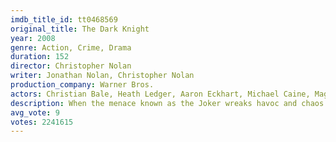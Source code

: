 ```yaml
---
imdb_title_id: tt0468569
original_title: The Dark Knight
year: 2008
genre: Action, Crime, Drama
duration: 152
director: Christopher Nolan
writer: Jonathan Nolan, Christopher Nolan
production_company: Warner Bros.
actors: Christian Bale, Heath Ledger, Aaron Eckhart, Michael Caine, Maggie Gyllenhaal, Gary Oldman, Morgan Freeman, Monique Gabriela Curnen, Ron Dean, Cillian Murphy, Chin Han, Nestor Carbonell, Eric Roberts, Ritchie Coster, Anthony Michael Hall
description: When the menace known as the Joker wreaks havoc and chaos on the people of Gotham, Batman must accept one of the greatest psychological and physical tests of his ability to fight injustice.
avg_vote: 9
votes: 2241615
---
```

